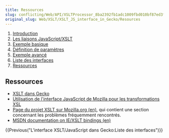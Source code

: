 ```yaml
---
title: Ressources
slug: conflicting/Web/API/XSLTProcessor_8ba2392fb1adc1009fbd010bf87ed3f6
original_slug: Web/XSLT/XSLT_JS_interface_in_Gecko/Resources
---
```


1. [Introduction](/fr/docs/L'interface_XSLT%2f%2fJavaScript_dans_Gecko)
2. [Les liaisons JavaScript/XSLT](/fr/docs/L'interface_XSLT%2f%2fJavaScript_dans_Gecko/Les_liaisons_JavaScript%2f%2fXSLT)
3. [Exemple basique](/fr/docs/L'interface_XSLT%2f%2fJavaScript_dans_Gecko/Exemple_basique)
4. [Définition de paramètres](/fr/docs/L'interface_XSLT%2f%2fJavaScript_dans_Gecko/Définition_de_paramètres)
5. [Exemple avancé](/fr/docs/L'interface_XSLT%2f%2fJavaScript_dans_Gecko/Exemple_avancé)
6. [Liste des interfaces](/fr/docs/L'interface_XSLT%2f%2fJavaScript_dans_Gecko/Liste_des_interfaces)
7. [Ressources](/fr/docs/L'interface_XSLT%2f%2fJavaScript_dans_Gecko/Ressources)

## Ressources

- [XSLT dans Gecko](/fr/docs/L'interface_XSLT_JavaScript_dans_Gecko/fr/XSLT_dans_Gecko)
- [Utilisation de l'interface JavaScript de Mozilla pour les transformations XSL](/fr/docs/L'interface_XSLT_JavaScript_dans_Gecko/fr/Utilisation_de_l'interface_JavaScript_de_Mozilla_pour_les_transformations_XSL)
- [Page du projet XSLT sur Mozilla.org (en)](/fr/docs/Web/XSLT), qui contient une section concernant les problèmes fréquemment rencontrés.
- [MSDN documentation on IE/XSLT bindings (en)](https://msdn.microsoft.com/library/default.asp?url=/library/en-us/xmlsdk30/htm/xmconusingthexslprocessor.asp)

{{Previous("L\'interface XSLT/JavaScript dans Gecko:Liste des interfaces")}}
